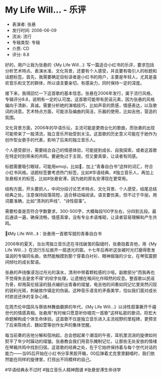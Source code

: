 # My Life Will... - 乐评

- 表演者: 张悬
- 发行时间: 2006-06-09
- 流派: 流行
- 专辑类型: 专辑
- 介质: CD
- 评分: 8.8

<think>
好的，用户让我为张悬的《My Life Will...》写一篇适合小红书的乐评，要求包括分析艺术特点、表演水准、文化背景，还要有个人感受，并且要有吸引人的标题和话题标签。首先，我需要确定目标读者是小红书的用户，主要是年轻人，尤其是喜欢音乐和文艺的群体，所以语言要亲切，有感染力，同时保持一定的深度。

接下来，我得回忆一下这首歌的基本信息。张悬在2006年发行，属于流行风格，专辑评分8.8，说明有一定的认可度。这首歌可能带有民谣元素，因为张悬的风格偏向于清新、真诚。需要分析她的演唱技巧，比如声音的质感，情感表达，以及歌词的诗意。艺术特点方面，可能涉及编曲的简洁，乐器的使用，比如吉他，营造的氛围。

文化背景方面，2006年的华语乐坛，主流可能是更商业化的歌曲，而张悬的出现可能带来了一股清流，独立音乐开始受到关注。这首歌的历史意义可能在于她作为创作型女歌手的代表，影响了后来的独立音乐人。

个人感受部分，需要结合自己的情感体验，可能提到成长、自我探索，或者这首歌在特定时刻带来的共鸣。要避免过于主观，但又要真挚，让读者有同感。

标题需要吸引眼球，可能用emoji，比如🎵，加上“青春自白书”这样的词汇，符合小红书风格。话题标签要考虑热门标签，比如#华语经典、#独立音乐人，再加上张悬相关的标签，比如#张悬安溥，因为她的原名安溥现在更常用。

结构方面，开头要抓人，中间分段讨论艺术特点、文化背景、个人感受，结尾总结经典之处。注意保持段落简短，适合移动端阅读。语言要优美，但不过于华丽，用词要准确，比如“清冽的声线”、“诗性叙事”。

需要检查是否符合字数要求，300-500字，大概每段100字左右，分四到五段。最后通读一遍，确保流畅，情感真挚，没有专业术语堆砌，让读者容易理解和产生共鸣。
</think>

🎵《My Life Will...》：张悬用一首歌写就的青春自白书

2006年的夏天，当台湾独立音乐还在寻找破茧的裂缝时，张悬抱着吉他，用《My Life Will...》在流行乐坛凿开一扇透光的窗。十七年后再听这张被时光打磨得愈发温润的专辑同名曲，依然能触摸到那个穿着白衬衫、眼神倔强的少女，在琴弦震颤间倾吐的成长絮语。

张悬的声线像浸泡过月光的溪水，清冽中带着颗粒感的沙哑。副歌部分"而我再也不觉得失去是舍不得"的咬字处理，让遗憾在喉间化作释然的叹息。整首歌以民谣为骨，却用英伦摇滚的鼓点编织出青春的褶皱，电吉他的间奏如同记忆里突然闪现的锐利光斑，刺破故作镇定的伪装。这种音乐语言的矛盾美学，恰似我们面对成长时欲说还休的复杂心绪。

在周杰伦中国风与蔡依林舞曲霸屏的年代，《My Life Will...》以诗性叙事撕开千禧世代的情感真相。张悬用"有时候只愿意听你唱完一首歌"这样私密的歌词，将宏大命题解构成个体生命体验。这首歌不仅是独立音乐进入主流视野的里程碑，更预言了后来陈绮贞、魏如萱等创作女声的集体觉醒。

每当前奏的吉他分解和弦响起，总会想起某个潮湿的午夜，耳机里流淌的旋律如何熨平了年少时躁动的褶皱。张悬教会我们用音乐腌制记忆，让那些无处安放的情绪在琴箱共鸣中找到归宿。这首歌的经典之处，在于它始终保持着与每个世代对话的能力——当95后开始在小红书分享黑胶开箱，00后弹着尤克里里翻唱时，我们依然能在同样的旋律里，打捞出不同模样的自己。

#华语经典永不过时 #独立音乐人精神图谱 #张悬安溥生命诗学
